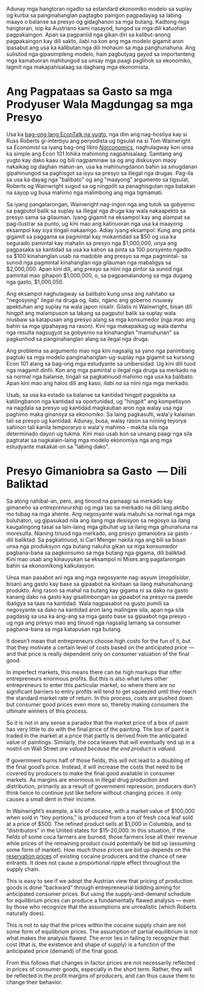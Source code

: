 
Adunay mga hangtoran ngadto sa estandard ekonomiko modelo sa suplay og kurba sa panginahanglan pagtagbo paingon pagpadayag sa labing maayo o balanse sa presyo og gidaghanon sa mga butang. Kadtong mga hangtoran, isip ka Austriano kami nasayod, tungod sa mga dili katuohan pagpakaingon. Apan sa pagpaniid nga gikan diri sa kalibut-anong pagpakaingon kay dili sakto, ilabi na kon ang mga modelo gigamit aron ipasabut ang usa ka kalibutan nga dili mohaum sa mga panghunahuna. Ang sulisitod nga gipasimpleng modelo, hain pagbutyag gayod sa importanteng mga kamatuoran mahitungod sa unsay mga paagi paglihok sa ekonomiko, lagmit nga makapahisalaag sa daghang mga ekonomista.

# Ang Pagpataas sa Gasto sa mga Prodyuser Wala Magdungag sa mga Presyo 

Usa ka [bag-ong lang EconTalk na yugto](http://www.econtalk.org/archives/2017/02/tom*wainwright.html), nga diin ang nag-hostiya kay si Russ Roberts gi-interbyu ang peryodista ug tigsulat na si Tom Wainwright sa *Economist* sa iyang bag-ong libro *[Narconomics](https://www.amazon.com/Narconomics-How-Run-Drug-Cartel/dp/1610395832/?tag=misesinsti-20)*, naghulagway kon unsa ka simple ang Econ 101 lohika mahimong nagpahisalaag. Samtang ang yugto kay dako kaau og bili nagpaminaw sa og ang diskusyon maoy nakaikag og daghan matun-an, usa ka mahinungdanon bahin sa sinugdanan gipahinungod sa paghisgot sa isyu sa presyo sa illegal nga drugas. Pag-ila sa usa ka dayag nga "balibato" og ang "maayong" argumento sa tigsulat, Roberts og Wainwright sugod
sa og ningpilit sa panaghisgutan nga batakan na sayop ug busa mahimo nga malimbong ang mga tigmamati.

Sa iyang pangatarongan, Wainwright nag-ingon nga ang tutok sa gobyerno sa pagputol balik sa suplay sa illegal nga druga kay wala nakaapekto sa presyo sama sa gilauman. Iyang gigamit na eksampol kay ang alampat sa pag-ilustrar sa punto, ug kini mao ang katinuoran nga usa ka maayong eksampol kay siya tingali nakaamgo. Adiay iyang eksampol: Kung ang pinta gigamit sa paggama sa pagmintal kay mokantidad sa $50 og usa ka segurado pamintal kay mahalin sa presyo nga $1,000,000, unya ang pagpasaka sa kantidad sa usa ka kahon sa pinta sa 100 porsyento ngadto sa $100 kinahanglan usab na madoble ang presyo sa mga pagmintal- sa sunod nga pagmintal kinahanglan nga gilauman nga mabaligya sa $2,000,000. Apan kini dili, ang presyo sa niini nga pintor sa sunod nga pamintal mao gihapon $1,000,000, o, sa pagpamalandong sa mga dugang nga gasto, $1,000,050.

Ang eksampol naghulagway sa balibato kung unsa ang nahitabo sa "negosyong" ilegal na druga og, ilabi, ngano ang goberno nisuway apektuhan ang suplay na wala japon nisalir. Gilalis ni Wainwright, bisan dili hingpit ang malampuson sa lakang sa pagputol balik sa suplay wala niusbaw sa katapusan ang presyo alang sa mga konsumedor (nga mao ang bahin sa mga gipahayag na rason). Kini nga makapaikag ug wala damha nga resulta nagsugyot sa gobyerno na kinahanglan "mamuhunan" sa pagkunhod sa panginahanglan alang sa ilegal nga druga.

Ang problema sa argumento mao nga kini nagsalig sa yano nga panimbang pagtuki sa mga modelo panginahanglan-ug-suplay nga gigamit sa kursong Econ 101 alang sa bag-ong mga estudyante sa unibersidad. Ug kini dili tuod nga magamit dinhi. Kon ang mga pamintal o ilegal nga druga sa merkado na sa normal nga balanse, tingali sa pagkatinuod mahimo nga usa ka balibato. Apan kini mao ang halos dili ang kaso, *ilabi na* sa niini nga mga merkado.

Usab, sa usa ka estado sa balanse sa kantidad hingpit pagpakita sa katilingbanon nga kantidad sa oportunidad, ug "hingpit" ang kompetisyon na nagdala sa presyo ug kantidad magkauban aron nga walay usa nga paghimo maka ginansya sa ekonomiko. Sa laing pagkasulti, wala'y kalainan tali sa presyo ug kantidad. Adunay, busa, walay rason sa niining teyorya sahinon tali kanila temporaryo o wala'y mahimo - makita sila nga determinado dayon ug tukma. Kini mao usab kon sa unsang paagi nga sila pagtratar sa nagkalain-laing mga modelo ekonomiya nga ang mga estudyante makakat-on sa "labing dako".

# Presyo Gimaniobra sa Gasto  — Dili Baliktad

Sa atong nahibal-an, pero, ang tinood na pamaagi sa merkado kay gimaneho sa *entrepreneurship* og mga tao sa merkado na dili lang aktibo mo tubag na mga ahente. Ang negosyante wala mabuhi sa normal nga mga buluhaton, ug gipasukad nila ang ilang mga desisyon sa negosyo sa ilang kaugalingong tasal sa lain-laing mga gibuhat ug sa ilang mga gihunahuna na moresulta. Nianing tinuod nga merkado, ang presyo gimaniobra sa gasto - dili baliktad. Sa pagkatinuod, si Carl Menger nakita nga ang bili sa bisan unsa nga produksyon nga butang nakuha gikan sa mga konsumedor pagbana-bana sa pagkonsumo sa mga butang nga gigama, dili baliktad. Kini mao usab ang kinauyukan sa eksampol ni Mises ang pagatarongan bahin sa ekonomikong kalkulasyon.

Unsa man pasabot ani nga ang mga negosyante nag-asyum (*magdisidar*, bisan) ang gasto kay base sa gipaabot na kinitaan sa ilang mahunahunang produkto. Ang rason sa mahal na butang kay gigama ni sa dako na gasto kanang dako na gasto kay gisalimbongan sa gipaabot na presyo na pwede ibaligya sa taas na kantidad. Wala nagpasabot na gusto pumili sa negosyante sa dako na kantidad aron lang malingaw sila, apan nga sila pagdasig sa usa ka ang-ang sa mga gasto base sa gipaabot nga presyo - ug nga ang presyo mao ang tinuod nga nagsalig lamang sa consumer pagbana-bana sa mga katapusan nga butang.

It doesn’t mean that entrepreneurs choose high costs for the fun of it, but that they motivate a certain level of costs based on the anticipated price — and that price is really dependent only on consumer valuation of the final good.

In imperfect markets, this means there can be high markups that offer entrepreneurs enormous profits. But this is also what lures other entrepreneurs to enter this particular market, so where there are no significant barriers to entry profits will tend to get squeezed until they reach the standard market rate of return. In this process, costs are pushed down but consumer good prices even more so, thereby making consumers the ultimate winners of this process.

So it is not in any sense a paradox that the market price of a box of paint has very little to do with the final price of the painting. The box of paint is traded in the market at a price that partly is derived from the anticipated value of paintings. Similarly, the coca leaves that will eventually end up in a nostril on Wall Street *are valued because the end product is valued.*

If government burns half of those fields, this will not lead to a doubling of the final good’s price. Instead, it will increase the costs that need to be covered by producers to make the final good available in consumer markets. As margins are enormous in illegal drug production and distribution, primarily as a result of government repression, producers don’t think twice to continue just like before without changing prices: it only causes a small dent in their income.

In Wainwright’s example, a kilo of cocaine, with a market value of $100,000 when sold in “tiny portions,” is produced from a ton of fresh coca leaf sold at a price of $500. The refined product sells at $1,000 in Columbia, and to “distributors” in the United states for $15–20,000. In this situation, if the fields of some coca farmers are burned, those farmers lose all their revenue while prices of the remaining product could potentially be bid up (assuming some form of market). How much those prices are bid up depends on the [reservation prices](https://en.wikipedia.org/wiki/Reservation*price) of existing cocaine producers and the chance of new entrants. It does not cause a proportional ripple effect throughout the supply chain.

This is easy to see if we adopt the Austrian view that pricing of production goods is done “backward” through entrepreneurial bidding aiming for anticipated consumer prices. But using the supply-and-demand schedule for equilibrium prices can produce a fundamentally flawed analysis — even by those who recognize that the assumptions are unrealistic (which Roberts naturally does).

This is not to say that the prices within the cocaine supply chain are not some form of equilibrium prices. The assumption of partial equilibrium is not what makes the analysis flawed. The error lies in failing to recognize that cost (that is, the existence and shape of supply) is a function of the anticipated price (demand) of the final good.

From this follows that changes in factor prices are not necessarily reflected in prices of consumer goods, especially in the short term. Rather, they will be reflected in the profit margins of producers, and can thus cause them to change their behavior.

